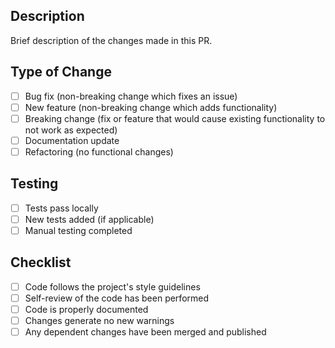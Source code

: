 ## Description
Brief description of the changes made in this PR.

## Type of Change
- [ ] Bug fix (non-breaking change which fixes an issue)
- [ ] New feature (non-breaking change which adds functionality)
- [ ] Breaking change (fix or feature that would cause existing functionality to not work as expected)
- [ ] Documentation update
- [ ] Refactoring (no functional changes)

## Testing
- [ ] Tests pass locally
- [ ] New tests added (if applicable)
- [ ] Manual testing completed

## Checklist
- [ ] Code follows the project's style guidelines
- [ ] Self-review of the code has been performed
- [ ] Code is properly documented
- [ ] Changes generate no new warnings
- [ ] Any dependent changes have been merged and published
